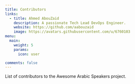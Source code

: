 ```yaml
---
title: Contributors
links:
  - title: Ahmed AbouZaid
    description: A passionate Tech Lead DevOps Engineer.
    website: https://github.com/aabouzaid
    image: https://avatars.githubusercontent.com/u/6760103
menu:
  main: 
    weight: 5
    params:
      icon: user

comments: false
---
```


List of contributors to the Awesome Arabic Speakers project.
